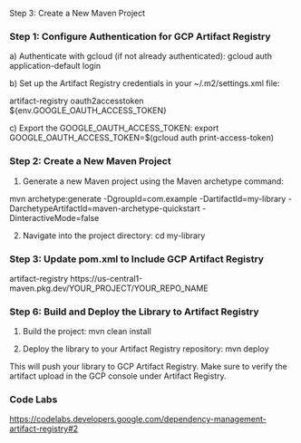 
Step 3: Create a New Maven Project
### Step 1: Configure Authentication for GCP Artifact Registry
a) Authenticate with gcloud (if not already authenticated):
gcloud auth application-default login

b) Set up the Artifact Registry credentials in your ~/.m2/settings.xml file:

<servers>
    <server>
        <id>artifact-registry</id>
        <username>oauth2accesstoken</username>
        <password>${env.GOOGLE_OAUTH_ACCESS_TOKEN}</password>
    </server>
</servers>

c) Export the GOOGLE_OAUTH_ACCESS_TOKEN:
export GOOGLE_OAUTH_ACCESS_TOKEN=$(gcloud auth print-access-token)

### Step 2: Create a New Maven Project

1) Generate a new Maven project using the Maven archetype command:

mvn archetype:generate -DgroupId=com.example -DartifactId=my-library -DarchetypeArtifactId=maven-archetype-quickstart -DinteractiveMode=false

2) Navigate into the project directory:
cd my-library

### Step 3: Update pom.xml to Include GCP Artifact Registry

<distributionManagement>
    <repository>
        <id>artifact-registry</id>
        <url>https://us-central1-maven.pkg.dev/YOUR_PROJECT/YOUR_REPO_NAME</url>
    </repository>
</distributionManagement>

### Step 6: Build and Deploy the Library to Artifact Registry

1) Build the project:
mvn clean install

2) Deploy the library to your Artifact Registry repository:
mvn deploy

This will push your library to GCP Artifact Registry. Make sure to verify the artifact upload in the GCP console under Artifact Registry.





### Code Labs
https://codelabs.developers.google.com/dependency-management-artifact-registry#2